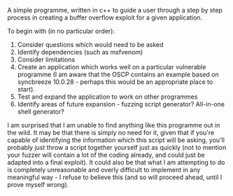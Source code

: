 A simple programme, written in c++ to guide a user through a step by step process in creating a buffer overflow exploit for a given application.

To begin with (in no particular order):

1. Consider questions which would need to be asked
2. Identify dependencies (such as msfvenom)
3. Consider limitations
4. Create an application which works well on a particular vulnerable programme (I am aware that the OSCP contains an example based on syncbreeze 10.0.28 - perhaps this would be an appropriate place to start).
5. Test and expand the application to work on other programmes
6. Identify areas of future expansion - fuzzing script generator? All-in-one shell generator?

I am surprised that I am unable to find anything like this programme out in the wild. It may be that there is simply no need for it, given that if you're capable of identifying the information which this script will be asking, you'll probably just throw a script together yourself just as quickly (not to mention your fuzzer will contain a lot of the coding already, and could just be adapted into a final exploit). It could also be that what I am attempting to do is completely unreasonable and overly difficult to implement in any meaningful way - I refuse to believe this (and so will proceed ahead, until I prove myself wrong).

